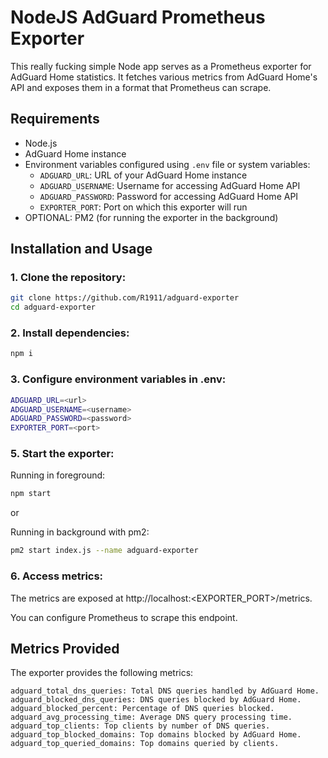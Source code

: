 # NodeJS AdGuard Prometheus Exporter

This really fucking simple Node app serves as a Prometheus exporter for AdGuard Home statistics. It fetches various metrics from AdGuard Home's API and exposes them in a format that Prometheus can scrape.

## Requirements

- Node.js
- AdGuard Home instance
- Environment variables configured using `.env` file or system variables:
  - `ADGUARD_URL`: URL of your AdGuard Home instance
  - `ADGUARD_USERNAME`: Username for accessing AdGuard Home API
  - `ADGUARD_PASSWORD`: Password for accessing AdGuard Home API
  - `EXPORTER_PORT`: Port on which this exporter will run
- OPTIONAL: PM2 (for running the exporter in the background)

## Installation and Usage

### 1. Clone the repository:

```bash
git clone https://github.com/R1911/adguard-exporter
cd adguard-exporter
```

### 2. Install dependencies:

```bash
npm i
```

### 3. Configure environment variables in .env:

```bash
ADGUARD_URL=<url>
ADGUARD_USERNAME=<username>
ADGUARD_PASSWORD=<password>
EXPORTER_PORT=<port>
```

### 5. Start the exporter:

Running in foreground:
```bash
npm start
```

or

Running in background with pm2:
```bash
pm2 start index.js --name adguard-exporter
```


### 6. Access metrics:

The metrics are exposed at http://localhost:<EXPORTER_PORT>/metrics. 

You can configure Prometheus to scrape this endpoint.

## Metrics Provided

The exporter provides the following metrics:

    adguard_total_dns_queries: Total DNS queries handled by AdGuard Home.
    adguard_blocked_dns_queries: DNS queries blocked by AdGuard Home.
    adguard_blocked_percent: Percentage of DNS queries blocked.
    adguard_avg_processing_time: Average DNS query processing time.
    adguard_top_clients: Top clients by number of DNS queries.
    adguard_top_blocked_domains: Top domains blocked by AdGuard Home.
    adguard_top_queried_domains: Top domains queried by clients.
